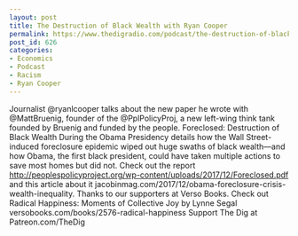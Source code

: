```yaml
---
layout: post
title: The Destruction of Black Wealth with Ryan Cooper
permalink: https://www.thedigradio.com/podcast/the-destruction-of-black-wealth-with-ryan-cooper/index.html
post_id: 626
categories: 
- Economics
- Podcast
- Racism
- Ryan Cooper
---
```


Journalist @ryanlcooper talks about the new paper he wrote with @MattBruenig, founder of the @PplPolicyProj, a new left-wing think tank founded by Bruenig and funded by the people. Foreclosed: Destruction of Black Wealth During the Obama Presidency details how the Wall Street-induced foreclosure epidemic wiped out huge swaths of black wealth—and how Obama, the first black president, could have taken multiple actions to save most homes but did not. Check out the report http://peoplespolicyproject.org/wp-content/uploads/2017/12/Foreclosed.pdf and this article about it jacobinmag.com/2017/12/obama-foreclosure-crisis-wealth-inequality. Thanks to our supporters at Verso Books. Check out Radical Happiness: Moments of Collective Joy by Lynne Segal versobooks.com/books/2576-radical-happiness Support The Dig at Patreon.com/TheDig